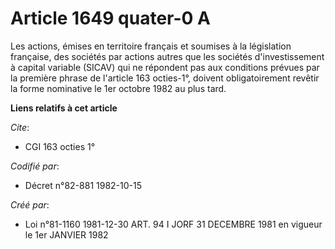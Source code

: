 # Article 1649 quater-0 A

Les actions, émises en territoire français et soumises à la législation française, des sociétés par actions autres que les
sociétés d'investissement à capital variable (SICAV) qui ne répondent pas aux conditions prévues par la première phrase de
l'article 163 octies-1°, doivent obligatoirement revêtir la forme nominative le 1er octobre 1982 au plus tard.

**Liens relatifs à cet article**

_Cite_:

  - CGI 163 octies 1°

_Codifié par_:

  - Décret n°82-881 1982-10-15

_Créé par_:

  - Loi n°81-1160 1981-12-30 ART. 94 I JORF 31 DECEMBRE 1981 en vigueur le 1er JANVIER 1982
